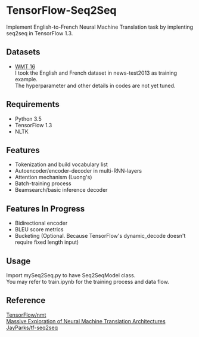 # TensorFlow-Seq2Seq
Implement English-to-French Neural Machine Translation task by implenting seq2seq in TensorFlow 1.3.  

## Datasets
* [WMT 16](http://www.statmt.org/wmt16/translation-task.html)  
I took the English and French dataset in news-test2013 as training example.  
The hyperparameter and other details in codes are not yet tuned.  

## Requirements
* Python 3.5  
* TensorFlow 1.3  
* NLTK  

## Features
* Tokenization and build vocabulary list  
* Autoencoder/encoder-decoder in multi-RNN-layers  
* Attention mechanism (Luong's)  
* Batch-training process  
* Beamsearch/basic inference decoder  

## Features In Progress
* Bidirectional encoder  
* BLEU score metrics  
* Bucketing (Optional. Because TensorFlow's dynamic_decode doesn't require fixed length input)  

## Usage
Import mySeq2Seq.py to have Seq2SeqModel class.  
You may refer to train.ipynb for the training process and data flow.

## Reference
[TensorFlow/nmt](https://github.com/tensorflow/nmt)  
[Massive Exploration of Neural Machine Translation Architectures](https://arxiv.org/abs/1703.03906)  
[JayParks/tf-seq2seq](https://github.com/JayParks/tf-seq2seq)  
